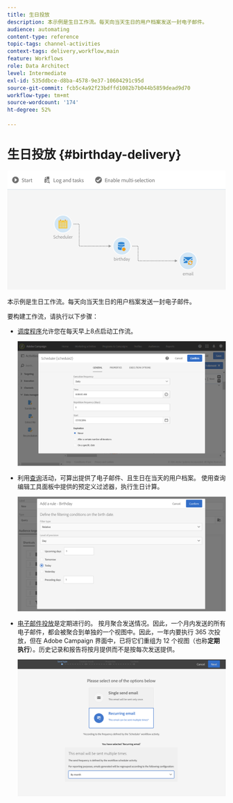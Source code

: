 ```yaml
---
title: 生日投放
description: 本示例是生日工作流。每天向当天生日的用户档案发送一封电子邮件。
audience: automating
content-type: reference
topic-tags: channel-activities
context-tags: delivery,workflow,main
feature: Workflows
role: Data Architect
level: Intermediate
exl-id: 535ddbce-d8ba-4578-9e37-10604291c95d
source-git-commit: fcb5c4a92f23bdffd1082b7b044b5859dead9d70
workflow-type: tm+mt
source-wordcount: '174'
ht-degree: 52%

---
```


# 生日投放 {#birthday-delivery}

![](assets/wkf_delivery_example_1.png)

本示例是生日工作流。每天向当天生日的用户档案发送一封电子邮件。

要构建工作流，请执行以下步骤：

* [调度程序](../../automating/using/scheduler.md)允许您在每天早上8点启动工作流。

  ![](assets/wkf_delivery_example_2.png)

* 利用[查询](../../automating/using/query.md)活动，可算出提供了电子邮件、且生日在当天的用户档案。 使用查询编辑工具面板中提供的预定义过滤器，执行生日计算。

  ![](assets/wkf_delivery_example_3.png)

* [电子邮件投放](../../automating/using/email-delivery.md)是定期进行的。 按月聚合发送情况。因此，一个月内发送的所有电子邮件，都会被聚合到单独的一个视图中。因此，一年内要执行 365 次投放，但在 Adobe Campaign 界面中，已将它们重组为 12 个视图（也称&#x200B;**定期执行**）。历史记录和报告将按月提供而不是按每次发送提供。

  ![](assets/wkf_delivery_example_4.png)
